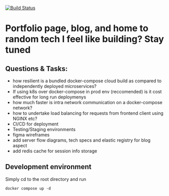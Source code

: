 [![Build Status](https://travis-ci.org/GobindB/portfolio.svg?branch=main)](https://travis-ci.org/GobindB/portfolio)

# Portfolio page, blog, and home to random tech I feel like building? Stay tuned

## Questions & Tasks:
- how resilient is a bundled docker-compose cloud build as compared to independently deployed microservices?
- If using k8s over docker-compose in prod env (reccomended) is it cost effective for long run deploymenys
- how much faster is intra network communication on a docker-compose network?
- how to undertake load balancing for requests from frontend client using NGINX etc?
- CI/CD for deployment
- Testing/Staging environments
- figma wireframes 
- add server flow diagrams, tech specs and elastic registry for blog aspect
- add redis cache for session info storage

## Development environment

Simply cd to the root directory and run

```
docker compose up -d
```
